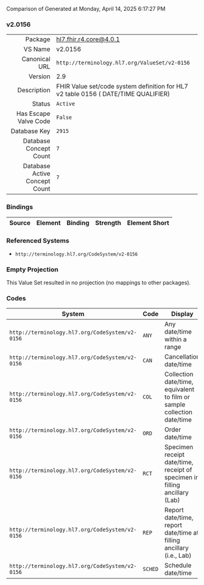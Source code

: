 Comparison of 
Generated at Monday, April 14, 2025 6:17:27 PM

### v2.0156

|      |     |
| ---: | --- |
| Package | hl7.fhir.r4.core@4.0.1 |
| VS Name | v2.0156 |
| Canonical URL | `http://terminology.hl7.org/ValueSet/v2-0156` |
| Version | 2.9 |
| Description | FHIR Value set/code system definition for HL7 v2 table 0156 ( DATE/TIME QUALIFIER) |
| Status | `Active` |
| Has Escape Valve Code | `False` |
| Database Key | `2915` |
| Database Concept Count | `7` |
| Database Active Concept Count | `7` |
### Bindings

| Source | Element | Binding | Strength | Element Short |
| ------ | ------- | ------- | -------- | ------------- |

### Referenced Systems

* `http://terminology.hl7.org/CodeSystem/v2-0156`
### Empty Projection

This Value Set resulted in no projection (no mappings to other packages).

### Codes

| System | Code | Display |
| ------ | ---- | ------- |
| `http://terminology.hl7.org/CodeSystem/v2-0156` | `ANY` | Any date/time within a range |
| `http://terminology.hl7.org/CodeSystem/v2-0156` | `CAN` | Cancellation date/time |
| `http://terminology.hl7.org/CodeSystem/v2-0156` | `COL` | Collection date/time, equivalent to film or sample collection date/time |
| `http://terminology.hl7.org/CodeSystem/v2-0156` | `ORD` | Order date/time |
| `http://terminology.hl7.org/CodeSystem/v2-0156` | `RCT` | Specimen receipt date/time, receipt of specimen in filling ancillary (Lab) |
| `http://terminology.hl7.org/CodeSystem/v2-0156` | `REP` | Report date/time, report date/time at filling ancillary (i.e., Lab) |
| `http://terminology.hl7.org/CodeSystem/v2-0156` | `SCHED` | Schedule date/time |
